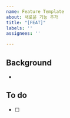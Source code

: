 ```yaml
---
name: Feature Template
about: 새로운 기능 추가
title: "[FEAT]"
labels: ''
assignees: ''

---
```


## Background
- 

## To do
- [ ]
